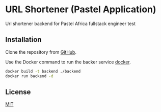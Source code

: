 # URL Shortener (Pastel Application)

Url shortener backend for Pastel Africa fullstack engineer test

## Installation

Clone the repository from [GitHub](https://github.com/Wuningson/pastelafrica.git).

Use the Docker command to run the backer service [docker](https://www.docker.com/).

```bash
docker build -t backend ./backend
docker run backend -d
```

## License

[MIT](https://choosealicense.com/licenses/mit/)

